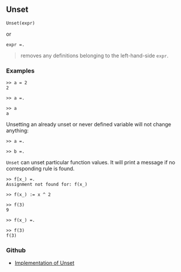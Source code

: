## Unset

```
Unset(expr)
```

or

```
expr =.
```

> removes any definitions belonging to the left-hand-side `expr`.

### Examples
 
```
>> a = 2
2

>> a =.

>> a
a
```

Unsetting an already unset or never defined variable will not change anything:

```
>> a =.

>> b =.
```

`Unset` can unset particular function values. It will print a message if no corresponding rule is found.

```
>> f[x_) =.
Assignment not found for: f(x_)

>> f(x_) := x ^ 2

>> f(3)
9

>> f(x_) =.

>> f(3)
f(3)
```

### Github

* [Implementation of Unset](https://github.com/axkr/symja_android_library/blob/master/symja_android_library/matheclipse-core/src/main/java/org/matheclipse/core/builtin/PatternMatching.java#L2284) 
